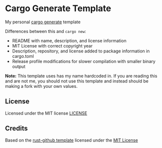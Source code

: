 # Cargo Generate Template

My personal [cargo generate](https://github.com/cargo-generate/cargo-generate) template

Differences between this and `cargo new`:

-   README with name, description, and license information
-   MIT License with correct copyright year
-   Description, repository, and license added to package information in cargo.toml
-   Release profile modifications for slower compilation with smaller binary output

**Note:** This template uses has my name hardcoded in. If you are reading this and are not me, you should not use this template and instead should be making a fork with your own values.

## License

Licensed under the MIT license [LICENSE](LICENSE)

## Credits

Based on the [rust-github template](https://github.com/rust-github/template) licensed under the [MIT License](https://github.com/rust-github/template/blob/main/LICENSE-MIT)
